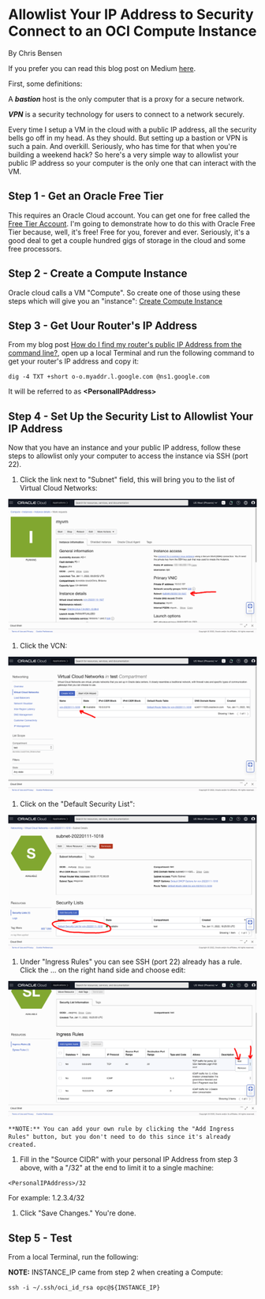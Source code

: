 # Allowlist Your IP Address to Security Connect to an OCI Compute Instance

By Chris Bensen

If you prefer you can read this blog post on Medium [here](https://chrisbensen.medium.com/white-list-your-ip-address-to-security-connect-to-an-oci-compute-instance-4fb99958f0d9).


First, some definitions:

A <em><strong>bastion</strong></em> host is the only computer that is a proxy for a secure network.

<em><strong>VPN</strong></em> is a security technology for users to connect to a network securely.

Every time I setup a VM in the cloud with a public IP address, all the security bells go off in my head. As they should. But setting up a bastion or VPN is such a pain. And overkill. Seriously, who has time for that when you're building a weekend hack? So here's a very simple way to allowlist your public IP address so your computer is the only one that can interact with the VM.

## Step 1 - Get an Oracle Free Tier

This requires an Oracle Cloud account. You can get one for free called the [Free Tier Account](https://medium.com/oracledevs/create-an-oracle-always-free-cloud-account-bc6aa82c1397). I'm going to demonstrate how to do this with Oracle Free Tier because, well, it's free! Free for you, forever and ever. Seriously, it's a good deal to get a couple hundred gigs of storage in the cloud and some free processors.

## Step 2 - Create a Compute Instance

Oracle cloud calls a VM "Compute". So create one of those using these steps which will give you an "instance": [Create Compute Instance](https://chrisbensen.medium.com/create-an-oci-compute-instance-493d10e2e6a6)

## Step 3 - Get Uour Router's IP Address

From my blog post [How do I find my router's public IP Address from the command line?](http://chrisbensen.blogspot.com/2021/11/how-do-i-find-my-routers-public-ip.html), open up a local Terminal and run the following command to get your router's IP address and copy it:

```
dig -4 TXT +short o-o.myaddr.l.google.com @ns1.google.com
```

It will be referred to as **\<PersonalIPAddress>**

## Step 4 - Set Up the Security List to Allowlist Your IP Address

Now that you have an instance and your public IP address, follow these steps to allowlist only your computer to access the instance via SSH (port 22).

1. Click the link next to "Subnet" field, this will bring you to the list of Virtual Cloud Networks:

  ![](images/ComputeClickSubnet.png)

1. Click the VCN:

  ![](images/VirtualCloudNetwork.png)

1. Click on the "Default Security List":

  ![](images/SecurityList.png)

1. Under "Ingress Rules" you can see SSH (port 22) already has a rule. Click the &hellip; on the right hand side and choose edit:

  ![](images/IngressRules.png)

	**NOTE:** You can add your own rule by clicking the "Add Ingress Rules" button, but you don't need to do this since it's already created.

1. Fill in the "Source CIDR" with your personal IP Address from step 3 above, with a "/32" at the end to limit it to a single machine:

  ```
  <PersonalIPAddress>/32
  ```

  For example: 1.2.3.4/32

1. Click "Save Changes." You're done.

## Step 5 - Test

From a local Terminal, run the following:

**NOTE:** INSTANCE_IP came from step 2 when creating a Compute:

```
ssh -i ~/.ssh/oci_id_rsa opc@${INSTANCE_IP}
```
